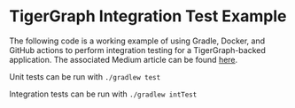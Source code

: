 # TigerGraph Integration Test Example 

The following code is a working example of using Gradle, Docker, and GitHub actions to perform
integration testing for a TigerGraph-backed application. The associated Medium article can be
found [here](https://medium.com/@dbakereffendi/integration-testing-with-tigergraph-f3bc7e80179f).

Unit tests can be run with `./gradlew test`

Integration tests can be run with `./gradlew intTest`